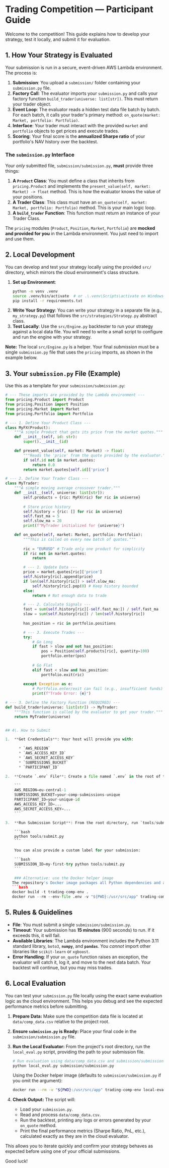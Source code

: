 # Trading Competition — Participant Guide

Welcome to the competition\! This guide explains how to develop your strategy, test it locally, and submit it for evaluation.

## 1\. How Your Strategy is Evaluated

Your submission is run in a secure, event-driven AWS Lambda environment. The process is:

1.  **Submission**: You upload a `submission/` folder containing your `submission.py` file.
2.  **Factory Call**: The evaluator imports your `submission.py` and calls your factory function `build_trader(universe: list[str])`. This must return your trader object.
3.  **Event Loop**: The evaluator reads a hidden test data file batch by batch. For each batch, it calls your trader's primary method: `on_quote(market: Market, portfolio: Portfolio)`.
4.  **Interface**: Your trader must interact with the provided `market` and `portfolio` objects to get prices and execute trades.
5.  **Scoring**: Your final score is the **annualized Sharpe ratio** of your portfolio's NAV history over the backtest.

### The `submission.py` Interface

Your *only* submitted file, `submission/submission.py`, **must** provide three things:

1.  **A `Product` Class**: You must define a class that inherits from `pricing.Product` and implements the `present_value(self, market: Market) -> float` method. This is how the evaluator knows the value of your positions.
2.  **A Trader Class**: This class must have an `on_quote(self, market: Market, portfolio: Portfolio)` method. This is your main logic loop.
3.  **A `build_trader` Function**: This function must return an instance of your Trader Class.

The `pricing` modules (`Product`, `Position`, `Market`, `Portfolio`) are **mocked and provided for you** in the Lambda environment. You just need to import and use them.

## 2\. Local Development

You can develop and test your strategy locally using the provided `src/` directory, which mirrors the cloud environment's class structure.

1.  **Set up Environment**:
    ```bash
    python -m venv .venv
    source .venv/bin/activate  # or .\.venv\Scripts\activate on Windows
    pip install -r requirements.txt
    ```
2.  **Write Your Strategy**: You can write your strategy in a separate file (e.g., `my_strategy.py`) that follows the `src/strategies/Strategy.py` abstract class.
3.  **Test Locally**: Use the `src/Engine.py` backtester to run your strategy against a local data file. You will need to write a small script to configure and run the engine with your strategy.

**Note:** The local `src/Engine.py` is a helper. Your final *submission* must be a single `submission.py` file that uses the `pricing` imports, as shown in the example below.

## 3\. Your `submission.py` File (Example)

Use this as a template for your `submission/submission.py`:

```python
# --- These imports are provided by the Lambda environment ---
from pricing.Product import Product
from pricing.Position import Position
from pricing.Market import Market
from pricing.Portfolio import Portfolio

# --- 1. Define Your Product Class ---
class MyFX(Product):
    """A simple Product that gets its price from the market quotes."""
    def __init__(self, id: str):
        super().__init__(id)

    def present_value(self, market: Market) -> float:
        """Reads the 'price' from the quote provided by the evaluator."""
        if self.id not in market.quotes:
            return 0.0
        return market.quotes[self.id]['price']

# --- 2. Define Your Trader Class ---
class MyTrader:
    """A simple moving average crossover trader."""
    def __init__(self, universe: list[str]):
        self.products = {ric: MyFX(ric) for ric in universe}
        
        # Store price history
        self.history = {ric: [] for ric in universe}
        self.fast_ma = 5
        self.slow_ma = 20
        print(f"MyTrader initialized for {universe}")

    def on_quote(self, market: Market, portfolio: Portfolio):
        """This is called on every new batch of quotes."""
        
        ric = "EURUSD" # Trade only one product for simplicity
        if ric not in market.quotes:
            return

        # --- 1. Update Data ---
        price = market.quotes[ric]['price']
        self.history[ric].append(price)
        if len(self.history[ric]) > self.slow_ma:
            self.history[ric].pop(0) # Keep history bounded
        else:
            return # Not enough data to trade

        # --- 2. Calculate Signals ---
        fast = sum(self.history[ric][-self.fast_ma:]) / self.fast_ma
        slow = sum(self.history[ric]) / len(self.history[ric])
        
        has_position = ric in portfolio.positions

        # --- 3. Execute Trades ---
        try:
            # Go Long
            if fast > slow and not has_position:
                pos = Position(self.products[ric], quantity=100)
                portfolio.enter(pos)
                
            # Go Flat
            elif fast < slow and has_position:
                portfolio.exit(ric)
                
        except Exception as e:
            # Portfolio.enter/exit can fail (e.g., insufficient funds)
            print(f"Trade Error: {e}")

# --- 3. Define the Factory Function (REQUIRED) ---
def build_trader(universe: list[str]) -> MyTrader:
    """This function is called by the evaluator to get your trader."""
    return MyTrader(universe)


## 4\. How to Submit

1.  **Get Credentials**: Your host will provide you with:

      * `AWS_REGION`
      * `AWS_ACCESS_KEY_ID`
      * `AWS_SECRET_ACCESS_KEY`
      * `SUBMISSIONS_BUCKET`
      * `PARTICIPANT_ID`

2.  **Create `.env` File**: Create a file named `.env` in the root of the `quant-trading-competition` directory. Paste your credentials into it.

    ```
    AWS_REGION=eu-central-1
    SUBMISSIONS_BUCKET=your-comp-submissions-unique
    PARTICIPANT_ID=your-unique-id
    AWS_ACCESS_KEY_ID=...
    AWS_SECRET_ACCESS_KEY=...
    ```

3.  **Run Submission Script**: From the root directory, run `tools/submit.py`.

    ```bash
    python tools/submit.py
    ```

    You can also provide a custom label for your submission:

    ```bash
    SUBMISSION_ID=my-first-try python tools/submit.py
    ```

    ### Alternative: use the Docker helper image
   The repository's Docker image packages all Python dependencies and adds two helper commands (`submit` and `local-eval`). Build it once from the project root, then run submissions or local evaluations without installing anything locally:
   ```bash
   docker build -t trading-comp-env .
   docker run --rm --env-file .env -v "${PWD}:/usr/src/app" trading-comp-env submit
   ```

## 5\. Rules & Guidelines

  * **File**: You must submit a single `submission/submission.py`.
  * **Timeout**: Your submission has **15 minutes** (900 seconds) to run. If it exceeds this, it will fail.
  * **Available Libraries**: The Lambda environment includes the Python 3.11 standard library, `boto3`, **`numpy`**, and **`pandas`**. You *cannot* import other libraries like `scikit-learn` or `xgboost`.
  * **Error Handling**: If your `on_quote` function raises an exception, the evaluator will catch it, log it, and move to the next data batch. Your backtest will continue, but you may miss trades.

## 6. Local Evaluation

You can test your `submission.py` file locally using the exact same evaluation logic as the cloud environment. This helps you debug and see the expected performance metrics before submitting.

1.  **Prepare Data:** Make sure the competition data file is located at `data/comp_data.csv` relative to the project root.
2.  **Ensure `submission.py` is Ready:** Place your final code in the `submission/submission.py` file.
3.  **Run the Local Evaluator:** From the project's root directory, run the `local_eval.py` script, providing the path to your submission file.

    ```bash
    # Run evaluation using data/comp_data.csv and submission/submission.py
    python local_eval.py submission/submission.py
    ```

    Using the Docker helper image (defaults to `submission/submission.py` if you omit the argument):

    ```bash
    docker run --rm -v "${PWD}:/usr/src/app" trading-comp-env local-eval
    ```

4.  **Check Output:** The script will:
    * Load your `submission.py`.
    * Read and process `data/comp_data.csv`.
    * Run the backtest, printing any logs or errors generated by your `on_quote` method.
    * Print the final performance metrics (Sharpe Ratio, PnL, etc.), calculated exactly as they are in the cloud evaluator.

This allows you to iterate quickly and confirm your strategy behaves as expected before using one of your official submissions.

Good luck\!
